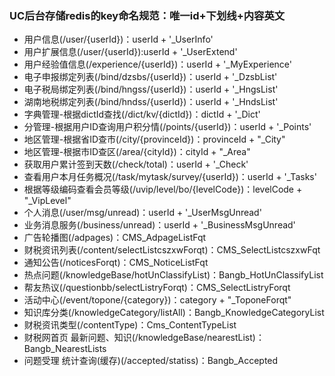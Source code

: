 ### UC后台存储redis的key命名规范：唯一id+下划线+内容英文

* 用户信息(/user/{userId})：userId + '_UserInfo'
* 用户扩展信息(/user/{userId}):userId + '_UserExtend'
* 用户经验值信息(/experience/{userId})：userId + '_MyExperience'
* 电子申报绑定列表(/bind/dzsbs/{userId})：userId + '_DzsbList'
* 电子税局绑定列表(/bind/hngss/{userId})：userId + '_HngsList'
* 湖南地税绑定列表(/bind/hndss/{userId})：userId + '_HndsList'
* 字典管理-根据dictId查找(/dict/kv/{dictId})：dictId + '_Dict'
* 分管理-根据用户ID查询用户积分情(/points/{userId})：userId + '_Points'
* 地区管理-根据省ID查市(/city/{provinceId})：provinceId + "_City"
* 地区管理-根据市ID查区(/area/{cityId})：cityId + "_Area"
* 获取用户累计签到天数(/check/total)：userId + '_Check'
* 查看用户本月任务概况(/task/mytask/survey/{userId})：userId + '_Tasks'
* 根据等级编码查看会员等级(/uvip/level/bo/{levelCode})：levelCode + "_VipLevel"
* 个人消息(/user/msg/unread)：userId + '_UserMsgUnread'
* 业务消息服务(/business/unread)：userId + '_BusinessMsgUnread'
* 广告轮播图(/adpages)：CMS_AdpageListFqt
* 财税资讯列表(/content/selectListcszxwForqt)：CMS_SelectListcszxwFqt
* 通知公告(/noticesForqt)：CMS_NoticeListFqt
* 热点问题(/knowledgeBase/hotUnClassifyList)：Bangb_HotUnClassifyList
* 帮友热议(/questionbb/selectListryForqt)：CMS_SelectListryForqt
* 活动中心(/event/topone/{category})：category + "_ToponeForqt"
* 知识库分类(/knowledgeCategory/listAll)：Bangb_KnowledgeCategoryList
* 财税资讯类型(/contentType)：Cms_ContentTypeList
* 财税网首页 最新问题、知识(/knowledgeBase/nearestList)：Bangb_NearestLists
* 问题受理 统计查询(缓存)(/accepted/statiss)：Bangb_Accepted